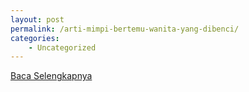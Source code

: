 ```yaml
---
layout: post
permalink: /arti-mimpi-bertemu-wanita-yang-dibenci/
categories:
    - Uncategorized
---
```


[Baca Selengkapnya](/06)